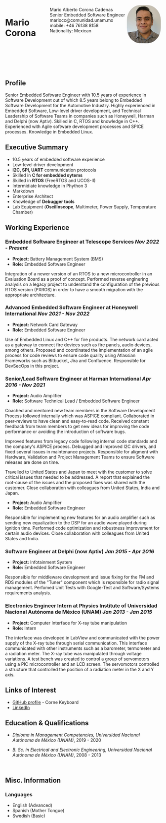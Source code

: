 <img style="float:right;border-radius:40%;width:110px;padding:0px" src="Photo.PNG" />

<span style="float:right;padding:6px"> 
  Mario Alberto Corona Cadenas <br>
  Senior Embedded Software Engineer <br>
  mariocc@comunidad.unam.mx <br> mobile: +46 76138 8158 <br> Nationality: Mexican
</span>

# __Mario Corona__ <br> <br> <br> <br>

**Profile**
-------

Senior Embedded Software Engineer with 10.5 years of experience in Software Development out of which 8.5 years belong to Embedded Software Development for the Automotive Industry. Highly experienced in Embedded Software, Low-level driver development, and Technical Leadership of Software Teams in companies such as Honeywell, Harman and Delphi (now Aptiv). Skilled in C, RTOS and knowledge in C++. Experienced with Agile software development processes and SPICE processes. Knowledge in Embedded Linux.
</br>

## __Executive Summary__

- 10.5 years of embedded software experience
- Low-level driver development
- **I2C, SPI, UART** communication protocols
- Skilled in **C for embedded sytems**
- Skilled in **RTOS** (FreeRTOS and UCOS-II)
- Intermidiate knowledge in Phython 3
- Markdown
- Enterprise Architect
- Knowledge of **Debugger tools**
- Lab Equipment (**Oscilloscope**, Multimeter, Power Supply, Temperature Chamber)


## __Working Experience__

### __Embedded Software Engineer at Telescope Services__ _Nov 2022 - Present_

- **Project:** Battery Management System (BMS)    
- **Role:** Embedded Software Engineer

Integration of a newer version of an RTOS to a new microcontroller in an Evaluation Board as a proof of concept. Performed reverse enginering analysis on a legacy project to understand the configuration of the previous RTOS version (PXROS) in order to have a smooth migration with the appropriate architecture.

### __Advanced Embedded Software Engineer at Honeywell International__ _Nov 2021 - Nov 2022_

- **Project:** Network Card Gateway    
- **Role:** Embedded Software Engineer

Use of Embedded Linux and C++ for fire products. The network card acted as a gateway to connect fire devices such as fire panels, audio devices, among others. Proposed and coordinated the implementation of an agile process for code reviews to ensure code quality using Atlassian Frameworks such as Bitbucket, Jira and Confluence. Responsible for DevSecOps in this project.
<br>

### __Senior/Lead Software Engineer at Harman International__ _Apr 2016 - Nov 2021_

- **Project:** Audio Amplifier    
- **Role:** Software Technical Lead / Embedded Software Engineer

Coached and mentored new team members in the Software Development Process followed internally which was ASPICE compliant. Collaborated in peer-reviews to have clean and easy-to-read code. Received constant feedback from team members to get new ideas for improving the code performance or avoiding the introduction of software bugs.

Improved features from legacy code following internal code standards and the company's ASPICE process. Debugged and improved I2C drivers, and fixed several issues in maintenance projects. Responsible for aligment with Hardware, Validation and Project Management Teams to ensure Software releases are done on time.

Travelled to United States and Japan to meet with the customer to solve critical issues that needed to be addressed. A report that explained the root-cause of the issues and the proposed fixes was shared with the customer. Close collaboration with colleagues from United States, India and Japan.

- **Project:** Audio Amplifier    
- **Role:** Embedded Software Engineer

Responsible for implementing new features for an audio amplifier such as sending new equalization to the DSP for an audio wave played during ignition time. Performed code optimization and robustness improvement for certain audio devices. Close collaboration with colleagues from United States and India.

### __Software Engineer at Delphi (now Aptiv)__ _Jan 2015 - Apr 2016_

- **Project:** Infotainment System    
- **Role:** Embedded Software Engineer

Responsible for middleware development and issue fixing for the FM and RDS modules of the "Tuner" component which is reponsible for radio signal management. Perfomed Unit Tests with Google-Test and Software/Systems requirements analysis.

### __Electronics Engineer Intern at Physics Institute of Universidad Nacional Autónoma de México (UNAM)__ _Jan 2013 - Jan 2015_

- **Project:** Computer Interface for X-ray tube manipulation    
- **Role:** Intern

The interface was developed in LabView and communicated with the power supply of the X-ray tube through serial communication. This interface communicated with other instruments such as a barometer, termometer and a radiation meter. The X-ray tube was manipulated through voltage variations. A test bench was created to control a group of servomotors using a PIC microcontroller and an LCD screen. The servomotors controlled a structure that controlled the position of a radiation meter in the X and Y axis.
</br>

## __Links of Interest__  

* [GitHub profile](https://github.com/MarioCorona) - Corne Keyboard
* [LinkedIn](https://www.linkedin.com/pub/mario-alberto-corona-cadenas/50/813/550)

## __Education & Qualifications__

* _Diploma in Management Competencies, Universidad Nacional Autónoma de México (UNAM)_, 2019 - 2020 

* _B. Sc. in Electrical and Electronic Engineering, Universidad Nacional Autónoma de México (UNAM)_, 2008 - 2013 
</br>

## __Misc. Information__

### __Languages__
- English (Advanced)
- Spanish (Mother Tongue)
- Swedish (Basic)

